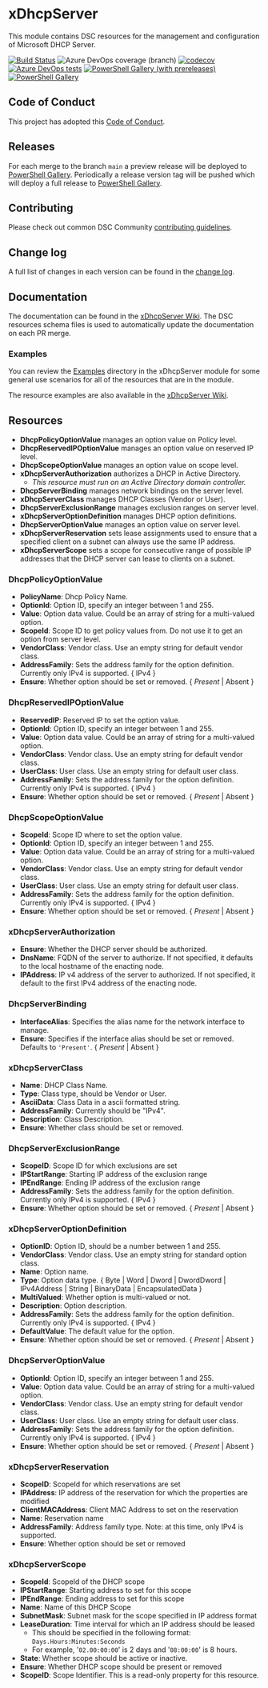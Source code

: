 # xDhcpServer

This module contains DSC resources for the management and
configuration of Microsoft DHCP Server.

[![Build Status](https://dev.azure.com/dsccommunity/xDhcpServer/_apis/build/status/dsccommunity.xDhcpServer?branchName=main)](https://dev.azure.com/dsccommunity/xDhcpServer/_build/latest?definitionId=22&branchName=main)
![Azure DevOps coverage (branch)](https://img.shields.io/azure-devops/coverage/dsccommunity/xDhcpServer/22/main)
[![codecov](https://codecov.io/gh/dsccommunity/xDhcpServer/branch/main/graph/badge.svg)](https://codecov.io/gh/dsccommunity/xDhcpServer)
[![Azure DevOps tests](https://img.shields.io/azure-devops/tests/dsccommunity/xDhcpServer/22/main)](https://dsccommunity.visualstudio.com/xDhcpServer/_test/analytics?definitionId=22&contextType=build)
[![PowerShell Gallery (with prereleases)](https://img.shields.io/powershellgallery/vpre/xDhcpServer?label=xDhcpServer%20Preview)](https://www.powershellgallery.com/packages/xDhcpServer/)
[![PowerShell Gallery](https://img.shields.io/powershellgallery/v/xDhcpServer?label=xDhcpServer)](https://www.powershellgallery.com/packages/xDhcpServer/)

## Code of Conduct

This project has adopted this [Code of Conduct](CODE_OF_CONDUCT.md).

## Releases

For each merge to the branch `main` a preview release will be
deployed to [PowerShell Gallery](https://www.powershellgallery.com/).
Periodically a release version tag will be pushed which will deploy a
full release to [PowerShell Gallery](https://www.powershellgallery.com/).

## Contributing

Please check out common DSC Community [contributing guidelines](https://dsccommunity.org/guidelines/contributing).

## Change log

A full list of changes in each version can be found in the [change log](CHANGELOG.md).

## Documentation

The documentation can be found in the [xDhcpServer Wiki](https://github.com/dsccommunity/xDhcpServer/wiki).
The DSC resources schema files is used to automatically update the
documentation on each PR merge.

### Examples

You can review the [Examples](/source/Examples) directory in the xDhcpServer module
for some general use scenarios for all of the resources that are in the module.

The resource examples are also available in the [xDhcpServer Wiki](https://github.com/dsccommunity/xDhcpServer/wiki).

## Resources

- **DhcpPolicyOptionValue** manages an option value on Policy level.
- **DhcpReservedIPOptionValue** manages an option value on reserved IP level.
- **DhcpScopeOptionValue** manages an option value on scope level.
- **xDhcpServerAuthorization** authorizes a DHCP in Active Directory.
  - *This resource must run on an Active Directory domain controller.*
- **DhcpServerBinding** manages network bindings on the server level.
- **xDhcpServerClass** manages DHCP Classes (Vendor or User).
- **DhcpServerExclusionRange** manages exclusion ranges on server level.
- **xDhcpServerOptionDefinition** manages DHCP option definitions.
- **DhcpServerOptionValue** manages an option value on server level.
- **xDhcpServerReservation** sets lease assignments used to ensure that
  a specified client on a subnet can always use the same IP address.
- **xDhcpServerScope** sets a scope for consecutive range of possible IP
  addresses that the DHCP server can lease to clients on a subnet.

### DhcpPolicyOptionValue

- **PolicyName**: Dhcp Policy Name.
- **OptionId**: Option ID, specify an integer between 1 and 255.
- **Value**: Option data value. Could be an array of string for a multi-valued
  option.
- **ScopeId**: Scope ID to get policy values from. Do not use it to get
  an option from server level.
- **VendorClass**: Vendor class. Use an empty string for default vendor class.
- **AddressFamily**:  Sets the address family for the option definition.
  Currently only IPv4 is supported. { IPv4 }
- **Ensure**: Whether option should be set or removed. { *Present* | Absent }

### DhcpReservedIPOptionValue

- **ReservedIP**: Reserved IP to set the option value.
- **OptionId**: Option ID, specify an integer between 1 and 255.
- **Value**: Option data value. Could be an array of string for a multi-valued option.
- **VendorClass**: Vendor class. Use an empty string for default vendor class.
- **UserClass**: User class. Use an empty string for default user class.
- **AddressFamily**:  Sets the address family for the option definition.
  Currently only IPv4 is supported. { IPv4 }
- **Ensure**: Whether option should be set or removed. { *Present* | Absent }

### DhcpScopeOptionValue

- **ScopeId**: Scope ID where to set the option value.
- **OptionId**: Option ID, specify an integer between 1 and 255.
- **Value**: Option data value. Could be an array of string for a multi-valued option.
- **VendorClass**: Vendor class. Use an empty string for default vendor class.
- **UserClass**: User class. Use an empty string for default user class.
- **AddressFamily**:  Sets the address family for the option definition.
  Currently only IPv4 is supported. { IPv4 }
- **Ensure**: Whether option should be set or removed. { *Present* | Absent }

### xDhcpServerAuthorization

- **Ensure**: Whether the DHCP server should be authorized.
- **DnsName**: FQDN of the server to authorize. If not specified, it defaults
  to the local hostname of the enacting node.
- **IPAddress**: IP v4 address of the server to authorized. If not specified,
  it default to the first IPv4 address of the enacting node.

### DhcpServerBinding

- **InterfaceAlias**: Specifies the alias name for the network interface
  to manage.
- **Ensure**: Specifies if the interface alias should be set or removed.
  Defaults to `'Present'`. { *Present* | Absent }

### xDhcpServerClass

- **Name**: DHCP Class Name.
- **Type**: Class type, should be Vendor or User.
- **AsciiData**: Class Data in a ascii formatted string.
- **AddressFamily**: Currently should be "IPv4".
- **Description**: Class Description.
- **Ensure**: Whether class should be set or removed.

### DhcpServerExclusionRange

- **ScopeID**: Scope ID for which exclusions are set
- **IPStartRange**: Starting IP address of the exclusion range
- **IPEndRange**: Ending IP address of the exclusion range
- **AddressFamily**: Sets the address family for the option definition.
  Currently only IPv4 is supported. { IPv4 }
- **Ensure**: Whether option should be set or removed. { *Present* | Absent }

### xDhcpServerOptionDefinition

- **OptionID**: Option ID, should be a number between 1 and 255.
- **VendorClass**: Vendor class. Use an empty string for standard option class.
- **Name**: Option name.
- **Type**: Option data type. { Byte | Word | Dword | DwordDword | IPv4Address
  | String | BinaryData | EncapsulatedData }
- **MultiValued**: Whether option is multi-valued or not.
- **Description**: Option description.
- **AddressFamily**: Sets the address family for the option definition.
   Currently only IPv4 is supported. { IPv4 }
- **DefaultValue**: The default value for the option.
- **Ensure**: Whether option should be set or removed. { *Present* | Absent }

### DhcpServerOptionValue

- **OptionId**: Option ID, specify an integer between 1 and 255.
- **Value**: Option data value. Could be an array of string for a multi-valued option.
- **VendorClass**: Vendor class. Use an empty string for default vendor class.
- **UserClass**: User class. Use an empty string for default user class.
- **AddressFamily**:  Sets the address family for the option definition.
  Currently only IPv4 is supported. { IPv4 }
- **Ensure**: Whether option should be set or removed. { *Present* | Absent }

### xDhcpServerReservation

- **ScopeID**: ScopeId for which reservations are set
- **IPAddress**: IP address of the reservation for which the properties
  are modified
- **ClientMACAddress**: Client MAC Address to set on the reservation
- **Name**: Reservation name
- **AddressFamily**: Address family type. Note: at this time, only IPv4
  is supported.
- **Ensure**: Whether option should be set or removed

### xDhcpServerScope

- **ScopeId**: ScopeId of the DHCP scope
- **IPStartRange**: Starting address to set for this scope
- **IPEndRange**: Ending address to set for this scope
- **Name**: Name of this DHCP Scope
- **SubnetMask**: Subnet mask for the scope specified in IP address format
- **LeaseDuration**: Time interval for which an IP address should be leased
  - This should be specified in the following format: `Days.Hours:Minutes:Seconds`
  - For example, '`02.00:00:00`' is 2 days and '`08:00:00`' is 8 hours.
- **State**: Whether scope should be active or inactive.
- **Ensure**: Whether DHCP scope should be present or removed
- **ScopeID**: Scope Identifier. This is a read-only property for this resource.
